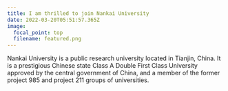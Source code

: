 ```yaml
---
title: I am thrilled to join Nankai University
date: 2022-03-20T05:51:57.365Z
image:
  focal_point: top
  filename: featured.png
---
```

Nankai University is a public research university located in Tianjin, China. It is a prestigious Chinese state Class A Double First Class University approved by the central government of China, and a member of the former project 985 and project 211 groups of universities.